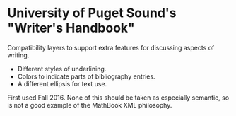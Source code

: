University of Puget Sound's "Writer's Handbook"
===============================================

Compatibility layers to support extra features for discussing aspects of writing.

* Different styles of underlining.
* Colors to indicate parts of bibliography entries.
* A different ellipsis for text use.

First used Fall 2016.  None of this should be taken as especially semantic, so is not a good example of the MathBook XML philosophy.
